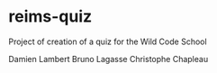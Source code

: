 # reims-quiz
Project of creation of a quiz for the Wild Code School

Damien Lambert
Bruno Lagasse
Christophe Chapleau
